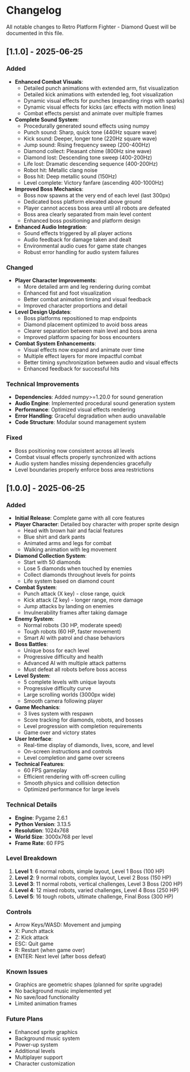 # Changelog

All notable changes to Retro Platform Fighter - Diamond Quest will be documented in this file.

## [1.1.0] - 2025-06-25

### Added
- **Enhanced Combat Visuals**: 
  - Detailed punch animations with extended arm, fist visualization
  - Detailed kick animations with extended leg, foot visualization
  - Dynamic visual effects for punches (expanding rings with sparks)
  - Dynamic visual effects for kicks (arc effects with motion lines)
  - Combat effects persist and animate over multiple frames
- **Complete Sound System**:
  - Procedurally generated sound effects using numpy
  - Punch sound: Sharp, quick tone (440Hz square wave)
  - Kick sound: Deeper, longer tone (220Hz square wave)
  - Jump sound: Rising frequency sweep (200-400Hz)
  - Diamond collect: Pleasant chime (800Hz sine wave)
  - Diamond lost: Descending tone sweep (400-200Hz)
  - Life lost: Dramatic descending sequence (400-200Hz)
  - Robot hit: Metallic clang noise
  - Boss hit: Deep metallic sound (150Hz)
  - Level complete: Victory fanfare (ascending 400-1000Hz)
- **Improved Boss Mechanics**:
  - Boss now spawns at the very end of each level (last 300px)
  - Dedicated boss platform elevated above ground
  - Player cannot access boss area until all robots are defeated
  - Boss area clearly separated from main level content
  - Enhanced boss positioning and platform design
- **Enhanced Audio Integration**:
  - Sound effects triggered by all player actions
  - Audio feedback for damage taken and dealt
  - Environmental audio cues for game state changes
  - Robust error handling for audio system failures

### Changed
- **Player Character Improvements**:
  - More detailed arm and leg rendering during combat
  - Enhanced fist and foot visualization
  - Better combat animation timing and visual feedback
  - Improved character proportions and detail
- **Level Design Updates**:
  - Boss platforms repositioned to map endpoints
  - Diamond placement optimized to avoid boss areas
  - Clearer separation between main level and boss arena
  - Improved platform spacing for boss encounters
- **Combat System Enhancements**:
  - Visual effects now expand and animate over time
  - Multiple effect layers for more impactful combat
  - Better timing synchronization between audio and visual effects
  - Enhanced feedback for successful hits

### Technical Improvements
- **Dependencies**: Added numpy>=1.20.0 for sound generation
- **Audio Engine**: Implemented procedural sound generation system
- **Performance**: Optimized visual effects rendering
- **Error Handling**: Graceful degradation when audio unavailable
- **Code Structure**: Modular sound management system

### Fixed
- Boss positioning now consistent across all levels
- Combat visual effects properly synchronized with actions
- Audio system handles missing dependencies gracefully
- Level boundaries properly enforce boss area restrictions

## [1.0.0] - 2025-06-25

### Added
- **Initial Release**: Complete game with all core features
- **Player Character**: Detailed boy character with proper sprite design
  - Head with brown hair and facial features
  - Blue shirt and dark pants
  - Animated arms and legs for combat
  - Walking animation with leg movement
- **Diamond Collection System**: 
  - Start with 50 diamonds
  - Lose 5 diamonds when touched by enemies
  - Collect diamonds throughout levels for points
  - Life system based on diamond count
- **Combat System**:
  - Punch attack (X key) - close range, quick
  - Kick attack (Z key) - longer range, more damage
  - Jump attacks by landing on enemies
  - Invulnerability frames after taking damage
- **Enemy System**:
  - Normal robots (30 HP, moderate speed)
  - Tough robots (60 HP, faster movement)
  - Smart AI with patrol and chase behaviors
- **Boss Battles**:
  - Unique boss for each level
  - Progressive difficulty and health
  - Advanced AI with multiple attack patterns
  - Must defeat all robots before boss access
- **Level System**:
  - 5 complete levels with unique layouts
  - Progressive difficulty curve
  - Large scrolling worlds (3000px wide)
  - Smooth camera following player
- **Game Mechanics**:
  - 3 lives system with respawn
  - Score tracking for diamonds, robots, and bosses
  - Level progression with completion requirements
  - Game over and victory states
- **User Interface**:
  - Real-time display of diamonds, lives, score, and level
  - On-screen instructions and controls
  - Level completion and game over screens
- **Technical Features**:
  - 60 FPS gameplay
  - Efficient rendering with off-screen culling
  - Smooth physics and collision detection
  - Optimized performance for large levels

### Technical Details
- **Engine**: Pygame 2.6.1
- **Python Version**: 3.13.5
- **Resolution**: 1024x768
- **World Size**: 3000x768 per level
- **Frame Rate**: 60 FPS

### Level Breakdown
1. **Level 1**: 6 normal robots, simple layout, Level 1 Boss (100 HP)
2. **Level 2**: 9 normal robots, complex layout, Level 2 Boss (150 HP)
3. **Level 3**: 11 normal robots, vertical challenges, Level 3 Boss (200 HP)
4. **Level 4**: 12 mixed robots, varied challenges, Level 4 Boss (250 HP)
5. **Level 5**: 16 tough robots, ultimate challenge, Final Boss (300 HP)

### Controls
- Arrow Keys/WASD: Movement and jumping
- X: Punch attack
- Z: Kick attack
- ESC: Quit game
- R: Restart (when game over)
- ENTER: Next level (after boss defeat)

### Known Issues
- Graphics are geometric shapes (planned for sprite upgrade)
- No background music implemented yet
- No save/load functionality
- Limited animation frames

### Future Plans
- Enhanced sprite graphics
- Background music system
- Power-up system
- Additional levels
- Multiplayer support
- Character customization
